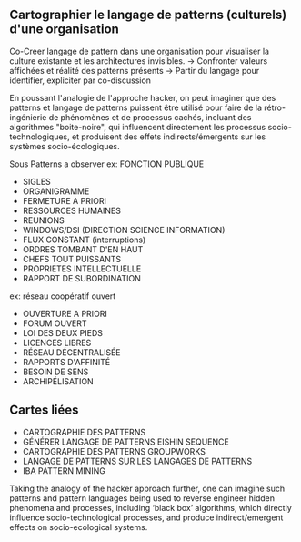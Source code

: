 ## Cartographier le langage de patterns (culturels) d'une organisation

Co-Creer langage de pattern dans une organisation pour visualiser la culture existante et les architectures invisibles.
-> Confronter valeurs affichées et réalité des patterns présents
-> Partir du langage pour identifier, expliciter par co-discussion

En poussant l'analogie de l'approche hacker, on peut imaginer que des patterns et langage de patterns puissent être utilisé pour faire de la rétro-ingénierie de phénomènes et de processus cachés, incluant des algorithmes "boite-noire", qui influencent directement les processus socio-technologiques, et produisent des effets indirects/émergents sur les systèmes socio-écologiques.


Sous Patterns a observer
ex: FONCTION PUBLIQUE
- SIGLES
- ORGANIGRAMME
- FERMETURE A PRIORI
- RESSOURCES HUMAINES
- REUNIONS
- WINDOWS/DSI (DIRECTION SCIENCE INFORMATION)
- FLUX CONSTANT (interruptions)
- ORDRES TOMBANT D'EN HAUT 
- CHEFS TOUT PUISSANTS
- PROPRIETES INTELLECTUELLE
- RAPPORT DE SUBORDINATION

ex: réseau coopératif ouvert
- OUVERTURE A PRIORI
- FORUM OUVERT
- LOI DES DEUX PIEDS
- LICENCES LIBRES
- RÉSEAU DÉCENTRALISÉE
- RAPPORTS D'AFFINITÉ
- BESOIN DE SENS
- ARCHIPÉLISATION


## Cartes liées

- CARTOGRAPHIE DES PATTERNS
- GÉNÉRER LANGAGE DE PATTERNS EISHIN SEQUENCE
- CARTOGRAPHIE DES PATTERNS GROUPWORKS
- LANGAGE DE PATTERNS SUR LES LANGAGES DE PATTERNS
- IBA PATTERN MINING

Taking the analogy of the hacker approach further, one can imagine such patterns and pattern languages being used to reverse engineer hidden phenomena and processes, including ‘black box’ algorithms, which directly influence socio-technological processes, and produce indirect/emergent effects on socio-ecological systems.
